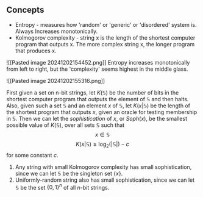 ## Concepts 
- Entropy - measures how 'random' or 'generic' or 'disordered' system is. Always Increases monotonically.
- Kolmogorov complexity - string x is the length of the shortest computer program that outputs x. The more complex string x, the longer program that produces x.

![[Pasted image 20241202154452.png]]
Entropy increases monotonically from left to right, but the 'complexity' seems highest in the middle glass.

![[Pasted image 20241202155316.png]]

First given a set on n-bit strings, let $K(\mathbb{S})$ be the number of bits in the shortest computer program that outputs the element of $\mathbb{S}$ and then halts. Also, given such a set $\mathbb{S}$ and an element $x$ of $\mathbb{S}$, let $K(x|\mathbb{S})$ be the length of the shortest program that outputs $x$, given an oracle for testing membership in $\mathbb{S}$. Then we can let the *sophistication* of $x$, or $Soph(x)$, be the smallest possible value of $K(\mathbb{S})$, over all sets $\mathbb{S}$ such that
$$
x\in \mathbb{S}
$$
$$
K(x|\mathbb{S})\ge\log_2(|\mathbb{S}|)-c
$$
for some constant $c$.
1. Any string with small Kolmogorov complexity has small sophistication, since we can let $\mathbb{S}$ be the singleton set $\{x\}$. 
2. Uniformly-random string also has small sophistication, since we can let $\mathbb{S}$ be the set $\{0,1\}^n$ of all $n$-bit strings.
